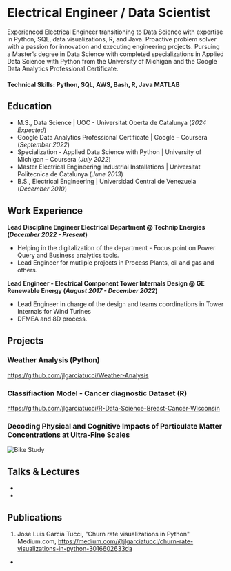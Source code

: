 # Electrical Engineer / Data Scientist

Experienced Electrical Engineer transitioning to Data Science with expertise in Python, SQL,
data visualizations, R, and Java. Proactive problem solver with a passion for innovation and
executing engineering projects. Pursuing a Master’s degree in Data Science with completed
specializations in Applied Data Science with Python from the University of Michigan and the
Google Data Analytics Professional Certificate.

#### Technical Skills: Python, SQL, AWS, Bash, R, Java MATLAB

## Education
- M.S., Data Science	| UOC - Universitat Oberta de Catalunya (_2024 Expected_)
- Google Data Analytics Professional Certificate | Google – Coursera (_September 2022_)
- Specialization - Applied Data Science with Python | University of Michigan – Coursera (_July 2022_)									       		
- Master Electrical Engineering Industrial Installations	| Universitat Politecnica de Catalunya (_June 2013_)	 			        		
- B.S., Electrical Engineering | Universidad Central de Venezuela (_December 2010_)

## Work Experience
**Lead Discipline Engineer Electrical Department @ Technip Energies (_December 2022 - Present_)**
- Helping in the digitalization of the department - Focus point on Power Query and Business analytics tools.
- Lead Engineer for mutliple projects in Process Plants, oil and gas and others.

**Lead Engineer - Electrical Component Tower Internals Design @ GE Renewable Energy (_August 2017 - December 2022_)**
- Lead Engineer in charge of the design and teams coordinations in Tower Internals for Wind Turines
- DFMEA and 8D process.

## Projects
### Weather Analysis (Python)

https://github.com/jlgarciatucci/Weather-Analysis

### Classifiaction Model - Cancer diagnostic Dataset (R)

https://github.com/jlgarciatucci/R-Data-Science-Breast-Cancer-Wisconsin


### Decoding Physical and Cognitive Impacts of Particulate Matter Concentrations at Ultra-Fine Scales


![Bike Study](/assets/img/bike_study.jpeg)

## Talks & Lectures
- 
- 

## Publications
1. Jose Luis Garcia Tucci, "Churn rate visualizations in Python" Medium.com, https://medium.com/@jlgarciatucci/churn-rate-visualizations-in-python-3016602633da

- 
